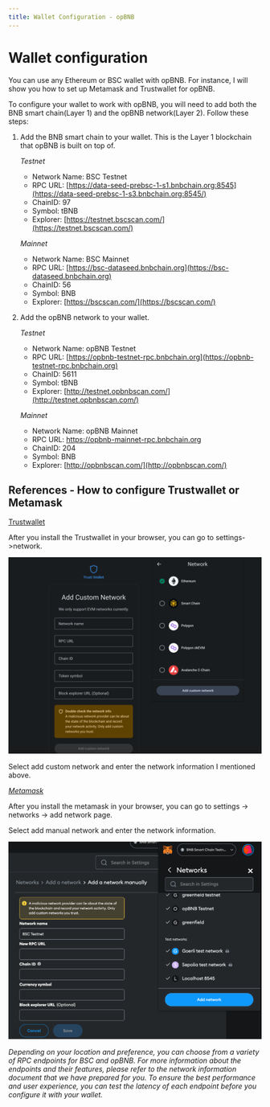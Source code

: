 ```yaml
---
title: Wallet Configuration - opBNB 
---
```



# Wallet configuration

You can use any Ethereum or BSC wallet with opBNB. For instance, I will show you how to set up Metamask and Trustwallet for opBNB.

To configure your wallet to work with opBNB, you will need to add both the BNB smart chain(Layer 1) and the opBNB network(Layer 2). Follow these steps:

1. Add the BNB smart chain to your wallet. This is the Layer 1 blockchain that opBNB is built on top of.

   *Testnet*

   - Network Name: BSC Testnet
   - RPC URL: [https://data-seed-prebsc-1-s1.bnbchain.org:8545](https://data-seed-prebsc-1-s3.bnbchain.org:8545/)
   - ChainID: 97
   - Symbol: tBNB
   - Explorer: [https://testnet.bscscan.com/](https://testnet.bscscan.com/)

   *Mainnet*

   - Network Name: BSC Mainnet
   - RPC URL: [https://bsc-dataseed.bnbchain.org](https://bsc-dataseed.bnbchain.org)
   - ChainID: 56
   - Symbol: BNB
   - Explorer: [https://bscscan.com/](https://bscscan.com/)

2. Add the opBNB network to your wallet.

   *Testnet*

   - Network Name: opBNB Testnet
   - RPC URL: [https://opbnb-testnet-rpc.bnbchain.org](https://opbnb-testnet-rpc.bnbchain.org)
   - ChainID: 5611
   - Symbol: tBNB
   - Explorer: [http://testnet.opbnbscan.com/](http://testnet.opbnbscan.com/)

   *Mainnet*

   - Network Name: opBNB Mainnet
   - RPC URL: [https://opbnb-mainnet-rpc.bnbchain.org ](https://opbnb-mainnet-rpc.bnbchain.org)
   - ChainID: 204
   - Symbol: BNB
   - Explorer: [http://opbnbscan.com/](http://opbnbscan.com/)

## References - How to configure Trustwallet or Metamask

[Trustwallet](https://chrome.google.com/webstore/detail/trust-wallet/egjidjbpglichdcondbcbdnbeeppgdph)

After you install the Trustwallet in your browser, you can go to settings->network.

![img](../img/add-bsc-trustwallet.png)


Select add custom network and enter the network information I mentioned above.

_[Metamask](https://chrome.google.com/webstore/detail/metamask/nkbihfbeogaeaoehlefnkodbefgpgknn)_

After you install the metamask in your browser, you can go to settings -> networks -> add network page.

Select add manual network and enter the network information.

![img](../img/add-bsc-metamask.png)


*Depending on your location and preference, you can choose from a variety of RPC endpoints for BSC and opBNB. For more information about the endpoints and their features, please refer to the network information document that we have prepared for you. To ensure the best performance and user experience, you can test the latency of each endpoint before you configure it with your wallet.*
